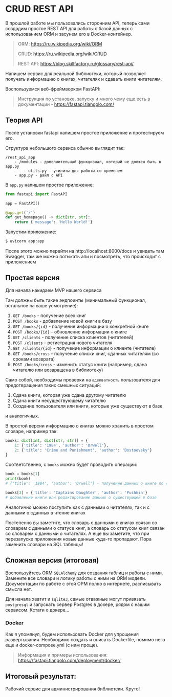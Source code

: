# **CRUD REST API**

В прошлой работе мы пользовались сторонним API, теперь сами создадим простоe REST API для работы с базой данных с использованием ORM и засунем его в Docker-контейнер. 

> ORM: https://ru.wikipedia.org/wiki/ORM
> 
> CRUD: https://ru.wikipedia.org/wiki/CRUD
> 
> REST API: https://blog.skillfactory.ru/glossary/rest-api/
> 
Напишем сервис для реальной библиотеки, который позволяет получать информацию о книгах, читателях и сдавать книги читателям.


Воспользуемся веб-фреймворком FastAPI:

> Инструкция по установке, запуску и много чему еще есть в документации - https://fastapi.tiangolo.com/

## Теория API

После установки fastapi напишем простое приложение и протестируем его.

Структура небольшого сервиса обычно выглядит так:

```
/rest_api_app
    - /modules - дополнительный функционал, который не должен быть в app.py
        - utils.py - утилиты для работы со временем
    - app.py - файл с API 
```

В `app.py` напишем простое приложение:

```python
from fastapi import FastAPI

app = FastAPI()

@app.get('/')
def get_homepage() -> dict[str, str]:
    return {'message': 'Hello World!'}

```

Запустим приложение:

```sh
$ uvicorn app:app
```

После этого можно перейти на http://localhost:8000/docs и увидеть там Swagger, там же можно потыкать апи и посмотреть, что происходит с приложением

## Простая версия

Для начала накидаем MVP нашего сервиса

Там должны быть такие эндпоинты (минимальный функционал, остальное на ваше усмотрение):

1) `GET /books` - получение всех книг
2) `POST /books` - добавление новой книги в базу
3) `GET /books/{id}` - получение информации о конкретной книге
4) `POST /books/{id}` - обновление информации о книге 
5) `GET /clients` - получение списка клиентов (читателей)
6) `POST /clients` - регистрация нового читателя
7) `GET /clients/{id}` - получение информации о клиенте (читателе)
8) `GET /books/cross` - получение списки книг, сданных читателям (со сроками возврата)
9) `POST /books/cross` - изменить статус книги (например, сдана читателю или возвращена в библиотеку)


Само собой, необходимы проверки на `адекватность` пользователя для предотвращения таких смешных ситуаций:

1) Сдача книги, которая уже сдана другому читателю
2) Сдача книги несуществующему читателю
3) Создание пользователя или книги, которые уже существуют в базе

и аналогичных.

В простой версии информацию о книгах можно хранить в простом словаре, например так:

```python
books: dict[int, dict[str, str]] = {
    1: {'title': '1984', 'author': 'Orwell'},
    2: {'title': 'Crime and Punishment', 'author': 'Dostoevsky'}
}
```

Соответственно, с `books` можно будет проводить операции:

```python
book = books[1]
print(book) 
# {'title': '1984', 'author': 'Orwell'} - получение данных о книге по ее номеру

books[3] = {'title': 'Captains Daughter', 'author': 'Pushkin'}
# добавление книги или редактирование данных о существующей в базе
```

Аналогично можно поступить как с данными о читателях, так и с данными о сданных в чтение книгах

Постепенно вы заметите, что словарь с данными о книгах связан со словарем с данными о статусе книг, а словарь со статусом книг связан со словарем с данными о читателях. А еще вы заметите, что при перезапуске приложения новые данные куда-то пропадают. Пора заменить словари на SQL таблицы!

## Сложная версия (итоговая)

Воспользуйтесь ORM `SQLAlchemy` для создания таблиц и работы с ними. Замените все словари и логику работы с ними на ORM модели. Документации по работе с этой ОРМ полно в интернете, расписывать смысла нет.

Для начала хватит и `sqlite3`, самые отважные могут привязать `postgresql` и запускать сервер Postgres в докере, рядом с нашим сервисом. Кстати о докере...

### Docker

Как я упомянул, будем использовать Docker для упрощения развертывания. Необходимо создать и описать Dockerfile, помимо него еще и docker-compose.yml (с ним проще).

> Информация и примеры использования:
> https://fastapi.tiangolo.com/deployment/docker/


## Итоговый результат:

Рабочий сервис для администрирования библиотеки. Круто!

